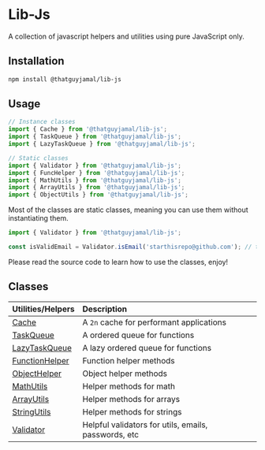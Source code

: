 # Lib-Js

A collection of javascript helpers and utilities using pure JavaScript only.

## Installation

```bash
npm install @thatguyjamal/lib-js
```

## Usage

```js
// Instance classes
import { Cache } from '@thatguyjamal/lib-js';
import { TaskQueue } from '@thatguyjamal/lib-js';
import { LazyTaskQueue } from '@thatguyjamal/lib-js';

// Static classes
import { Validator } from '@thatguyjamal/lib-js';
import { FuncHelper } from '@thatguyjamal/lib-js';
import { MathUtils } from '@thatguyjamal/lib-js';
import { ArrayUtils } from '@thatguyjamal/lib-js';
import { ObjectUtils } from '@thatguyjamal/lib-js';
```

Most of the classes are static classes, meaning you can use them without instantiating them.

```js
import { Validator } from '@thatguyjamal/lib-js';

const isValidEmail = Validator.isEmail('starthisrepo@github.com'); // true
```

Please read the source code to learn how to use the classes, enjoy!

## Classes

| Utilities/Helpers                     | Description                                          |     |
| :------------------------------------ | :--------------------------------------------------- | :-- |
| [Cache](./lib/cache.js)                   | A `2n` cache for performant applications             |     |
| [TaskQueue](./lib/task_queue.js)          | A ordered queue for functions                        |     |
| [LazyTaskQueue](./lib/lazy_task_queue.js) | A lazy ordered queue for functions                   |     |
| [FunctionHelper](./lib/func.js)           | Function helper methods                              |     |
| [ObjectHelper](./lib/obj.js)              | Object helper methods                                |     |
| [MathUtils](./lib/math.js)                | Helper methods for math                              |     |
| [ArrayUtils](./lib/array.js)              | Helper methods for arrays                            |     |
| [StringUtils](./lib/string.js)            | Helper methods for strings                           |     |
| [Validator](./lib/validator.js)           | Helpful validators for utils, emails, passwords, etc |     |